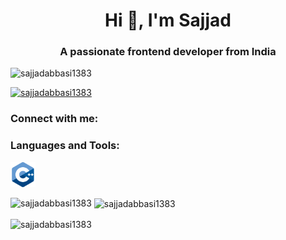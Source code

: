 <h1 align="center">Hi 👋, I'm Sajjad</h1>
<h3 align="center">A passionate frontend developer from India</h3>

<p align="left"> <img src="https://komarev.com/ghpvc/?username=sajjadabbasi1383&label=Profile%20views&color=0e75b6&style=flat" alt="sajjadabbasi1383" /> </p>

<p align="left"> <a href="https://github.com/ryo-ma/github-profile-trophy"><img src="https://github-profile-trophy.vercel.app/?username=sajjadabbasi1383" alt="sajjadabbasi1383" /></a> </p>

<h3 align="left">Connect with me:</h3>
<p align="left">
</p>

<h3 align="left">Languages and Tools:</h3>
<p align="left"> <a href="https://www.w3schools.com/cpp/" target="_blank" rel="noreferrer"> <img src="https://raw.githubusercontent.com/devicons/devicon/master/icons/cplusplus/cplusplus-original.svg" alt="cplusplus" width="40" height="40"/> </a> </p>

<p><img align="left" src="https://github-readme-stats.vercel.app/api/top-langs?username=sajjadabbasi1383&show_icons=true&locale=en&layout=compact" alt="sajjadabbasi1383" /></p>

<p>&nbsp;<img align="center" src="https://github-readme-stats.vercel.app/api?username=sajjadabbasi1383&show_icons=true&locale=en" alt="sajjadabbasi1383" /></p>

<p><img align="center" src="https://github-readme-streak-stats.herokuapp.com/?user=sajjadabbasi1383&" alt="sajjadabbasi1383" /></p>
